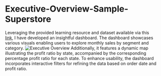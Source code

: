 # Executive-Overview-Sample-Superstore
Leveraging the provided learning resource and dataset available via this [link]([url](https://public.tableau.com/app/resources/learn)), I have developed an insightful dashboard. The dashboard showcases various visuals enabling users to explore monthly sales by segment and category.
![Executive Overview](https://github.com/temmyfioye/Executive-Overview-Sample-Superstore/assets/26744249/8b6c1a2f-4e2a-4810-8be0-99dc1ee667b6)
Additionally, it features a dynamic map illustrating the profit ratio by state, accompanied by the corresponding percentage profit ratio for each state. To enhance usability, the dashboard incorporates interactive filters for refining the data based on order date and profit ratio.
